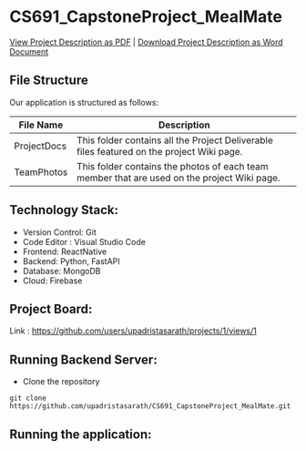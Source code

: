 # CS691_CapstoneProject_MealMate

[View Project Description as PDF](https://github.com/upadristasarath/CS691_CapstoneProject_MealMate) | <a id="raw-url" href="https://github.com/upadristasarath/CS691_CapstoneProject_MealMate">Download Project Description as Word Document</a>

## File Structure

Our application is structured as follows:

| File Name   | Description                                                            |
|--------------|----------------------------------------------------------------------------------------------------------------------------------------------------------------------------------------------------------------------------------------------------------------|
| ProjectDocs      | This folder contains all the Project Deliverable files featured on the project Wiki page.    
| TeamPhotos   | This folder contains the photos of each team member that are used on the project Wiki page.   

## Technology Stack:
* Version Control: Git
* Code Editor : Visual Studio Code
* Frontend: ReactNative
* Backend: Python, FastAPI
* Database: MongoDB
* Cloud: Firebase

## Project Board:

Link : https://github.com/users/upadristasarath/projects/1/views/1

## Running Backend Server:

* Clone the repository
```
git clone https://github.com/upadristasarath/CS691_CapstoneProject_MealMate.git
```

## Running the application:


